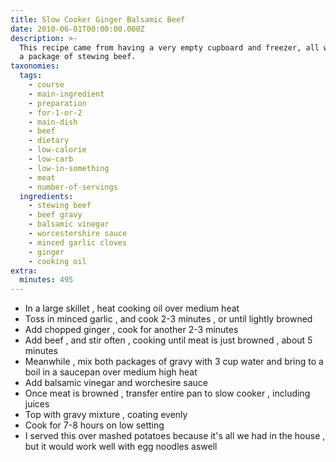 ```yaml
---
title: Slow Cooker Ginger Balsamic Beef
date: 2010-06-01T00:00:00.000Z
description: >-
  This recipe came from having a very empty cupboard and freezer, all we had was
  a package of stewing beef.
taxonomies:
  tags:
    - course
    - main-ingredient
    - preparation
    - for-1-or-2
    - main-dish
    - beef
    - dietary
    - low-calorie
    - low-carb
    - low-in-something
    - meat
    - number-of-servings
  ingredients:
    - stewing beef
    - beef gravy
    - balsamic vinegar
    - worcestershire sauce
    - minced garlic cloves
    - ginger
    - cooking oil
extra:
  minutes: 495
---
```

 - In a large skillet , heat cooking oil over medium heat
 - Toss in minced garlic , and cook 2-3 minutes , or until lightly browned
 - Add chopped ginger , cook for another 2-3 minutes
 - Add beef , and stir often , cooking until meat is just browned , about 5 minutes
 - Meanwhile , mix both packages of gravy with 3 cup water and bring to a boil in a saucepan over medium high heat
 - Add balsamic vinegar and worchesire sauce
 - Once meat is browned , transfer entire pan to slow cooker , including juices
 - Top with gravy mixture , coating evenly
 - Cook for 7-8 hours on low setting
 - I served this over mashed potatoes because it's all we had in the house , but it would work well with egg noodles aswell
